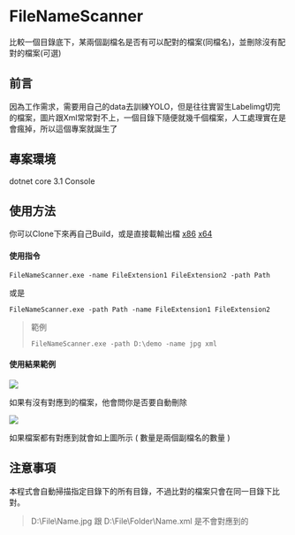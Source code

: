# FileNameScanner
比較一個目錄底下，某兩個副檔名是否有可以配對的檔案(同檔名)，並刪除沒有配對的檔案(可選)

## 前言
因為工作需求，需要用自己的data去訓練YOLO，但是往往實習生Labelimg切完的檔案，圖片跟Xml常常對不上，一個目錄下隨便就幾千個檔案，人工處理實在是會瘋掉，所以這個專案就誕生了

## 專案環境
dotnet core 3.1 Console

## 使用方法

你可以Clone下來再自己Build，或是直接載輸出檔 [x86](https://github.com/flyxiang1206/FileNameScanner/raw/master/ReleaseFile/FileNameScanner_x86.exe) [x64](https://github.com/flyxiang1206/FileNameScanner/raw/master/ReleaseFile/FileNameScanner_x64.exe)

#### 使用指令
```
FileNameScanner.exe -name FileExtension1 FileExtension2 -path Path
```
或是
```
FileNameScanner.exe -path Path -name FileExtension1 FileExtension2
```
> 範例
> ```
> FileNameScanner.exe -path D:\demo -name jpg xml
> ```

#### 使用結果範例
![](https://i.imgur.com/jt1yzdb.png)

如果有沒有對應到的檔案，他會問你是否要自動刪除<br/>

![](https://i.imgur.com/D60SlYK.png)

如果檔案都有對應到就會如上圖所示 ( 數量是兩個副檔名的數量 )

## 注意事項
本程式會自動掃描指定目錄下的所有目錄，不過比對的檔案只會在同一目錄下比對。
> D:\\File\Name.jpg  跟 D:\\File\Folder\Name.xml 是不會對應到的




